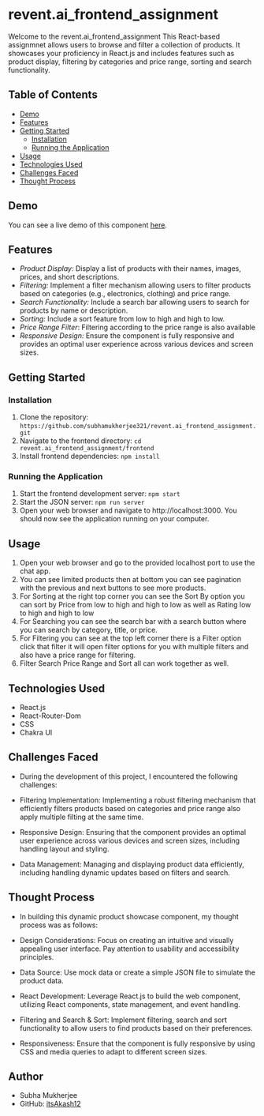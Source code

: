 # revent.ai_frontend_assignment

Welcome to the revent.ai_frontend_assignment This React-based assignmnet allows users to browse and filter a collection of products. It showcases your proficiency in React.js and includes features such as product display, filtering by categories and price range, sorting and search functionality.

## Table of Contents

- [Demo](#demo)
- [Features](#features)
- [Getting Started](#getting-started)
  - [Installation](#installation)
  - [Running the Application](#running-the-application)
- [Usage](#usage)
- [Technologies Used](#technologies-used)
- [Challenges Faced](#challenges-faced)
- [Thought Process](#thought-process)

## Demo

You can see a live demo of this component [here](https://example.com).

## Features

- *Product Display:* Display a list of products with their names, images, prices, and short descriptions.
- *Filtering:* Implement a filter mechanism allowing users to filter products based on categories (e.g., electronics, clothing) and price range.
- *Search Functionality:* Include a search bar allowing users to search for products by name or description.
- *Sorting:* Include a sort feature from low to high and high to low.
- *Price Range Filter*: Filtering according to the price range is also available
- *Responsive Design:* Ensure the component is fully responsive and provides an optimal user experience across various devices and screen sizes.

## Getting Started

### Installation

1. Clone the repository: `https://github.com/subhamukherjee321/revent.ai_frontend_assignment.git`
2. Navigate to the frontend directory: `cd revent.ai_frontend_assignment/frontend`
3. Install frontend dependencies: `npm install`

### Running the Application
1. Start the frontend development server: `npm start`
2. Start the JSON server: `npm run server`
3. Open your web browser and navigate to http://localhost:3000. You should now see the application running on your computer.

## Usage
1. Open your web browser and go to the provided localhost port to use the chat app.
2. You can see limited products then at bottom you can see pagination with the previous and next buttons to see more products.
3. For Sorting at the right top corner you can see the Sort By option you can sort by Price from low to high and high to low as well as Rating low to high and high to low
4. For Searching you can see the search bar with a search button where you can search by category, title, or price.
5. For Filtering you can see at the top left corner there is a Filter option click that filter it will open filter options for you with multiple filters and also have a price range for filtering.
6. Filter Search Price Range and Sort all can work together as well.

## Technologies Used
- React.js
- React-Router-Dom
- CSS
- Chakra UI

## Challenges Faced
- During the development of this project, I encountered the following challenges:

- Filtering Implementation: Implementing a robust filtering mechanism that efficiently filters products based on categories and price range also apply multiple filting at the same time.

- Responsive Design: Ensuring that the component provides an optimal user experience across various devices and screen sizes, including handling layout and styling.

- Data Management: Managing and displaying product data efficiently, including handling dynamic updates based on filters and search.

## Thought Process
- In building this dynamic product showcase component, my thought process was as follows:

- Design Considerations: Focus on creating an intuitive and visually appealing user interface. Pay attention to usability and accessibility principles.

- Data Source: Use mock data or create a simple JSON file to simulate the product data.

- React Development: Leverage React.js to build the web component, utilizing React components, state management, and event handling.

- Filtering and Search & Sort: Implement filtering, search and sort functionality to allow users to find products based on their preferences.

- Responsiveness: Ensure that the component is fully responsive by using CSS and media queries to adapt to different screen sizes.

## Author
- Subha Mukherjee
- GitHub: [itsAkash12](https://github.com/subhamukherjee321)
